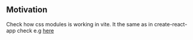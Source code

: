<h2>Motivation</h2>
Check how css modules is working in vite. It the same as in create-react-app check e.g <a href='https://www.youtube.com/watch?v=l-1aWnkk6rA'>here</a>